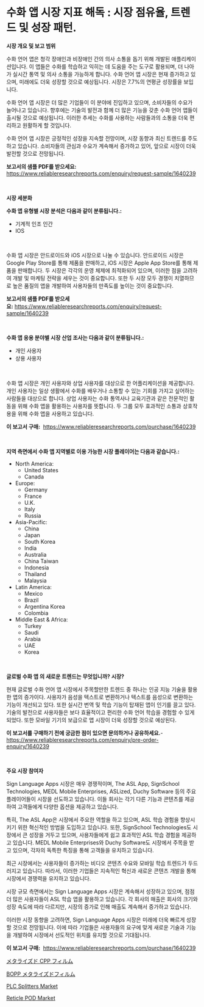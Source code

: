 <p><h1>수화 앱 시장 지표 해독 : 시장 점유율, 트렌드 및 성장 패턴.</h1></p><p><strong>시장 개요 및 보고 범위</strong></p>
<p><p>수화 언어 앱은 청각 장애인과 비장애인 간의 의사 소통을 돕기 위해 개발된 애플리케이션입니다. 이 앱들은 수화를 학습하고 익히는 데 도움을 주는 도구로 활용되며, 더 나아가 실시간 통역 및 의사 소통을 가능하게 합니다. 수화 언어 앱 시장은 현재 증가하고 있으며, 미래에도 더욱 성장할 것으로 예상됩니다. 시장은 7.7%의 연평균 성장률을 보입니다.</p><p>수화 언어 앱 시장은 더 많은 기업들이 이 분야에 진입하고 있으며, 소비자들의 수요가 늘어나고 있습니다. 향후에는 기술의 발전과 함께 더 많은 기능을 갖춘 수화 언어 앱들이 출시될 것으로 예상됩니다. 이러한 추세는 수화를 사용하는 사람들과의 소통을 더욱 편리하고 원활하게 할 것입니다.</p><p>수화 언어 앱 시장은 긍정적인 성장을 지속할 전망이며, 시장 동향과 최신 트렌드를 주도하고 있습니다. 소비자들의 관심과 수요가 계속해서 증가하고 있어, 앞으로 시장이 더욱 발전할 것으로 전망됩니다.</p></p>
<p><strong>보고서의 샘플 PDF를 받으세요:</strong> <a href="https://www.reliableresearchreports.com/enquiry/request-sample/1640239">https://www.reliableresearchreports.com/enquiry/request-sample/1640239</a></p>
<p>&nbsp;</p>
<p><strong>시장 세분화</strong></p>
<p><strong>수화 앱 유형별 시장 분석은 다음과 같이 분류됩니다.:</strong></p>
<p><ul><li>기계적 인조 인간</li><li>IOS</li></ul></p>
<p>&nbsp;</p>
<p><p>수화 앱 시장은 안드로이드와 iOS 시장으로 나눌 수 있습니다. 안드로이드 시장은 Google Play Store를 통해 제품을 판매하고, iOS 시장은 Apple App Store를 통해 제품을 판매합니다. 두 시장은 각각의 운영 체제에 최적화되어 있으며, 이러한 점을 고려하여 개발 및 마케팅 전략을 세우는 것이 중요합니다. 또한 두 시장 모두 경쟁이 치열하므로 높은 품질의 앱을 개발하여 사용자들의 만족도를 높이는 것이 중요합니다.</p></p>
<p><strong>보고서의 샘플 PDF를 받으세요:</strong>&nbsp;<a href="https://www.reliableresearchreports.com/enquiry/request-sample/1640239">https://www.reliableresearchreports.com/enquiry/request-sample/1640239</a></p>
<p>&nbsp;</p>
<p><strong> 수화 앱 응용 분야별 시장 산업 조사는 다음과 같이 분류됩니다.:</strong></p>
<p><ul><li>개인 사용자</li><li>상용 사용자</li></ul></p>
<p>&nbsp;</p>
<p><p>수화 앱 시장은 개인 사용자와 상업 사용자를 대상으로 한 어플리케이션을 제공합니다. 개인 사용자는 일상 생활에서 수화를 배우거나 소통할 수 있는 기회를 가지고 싶어하는 사람들을 대상으로 합니다. 상업 사용자는 수화 통역사나 교육기관과 같은 전문적인 활동을 위해 수화 앱을 활용하는 사용자를 뜻합니다. 두 그룹 모두 효과적인 소통과 상호작용을 위해 수화 앱을 사용하고 있습니다.</p></p>
<p><strong>이 보고서 구매:</strong>&nbsp; <a href="https://www.reliableresearchreports.com/purchase/1640239">https://www.reliableresearchreports.com/purchase/1640239</a></p>
<p>&nbsp;</p>
<p><strong>지역 측면에서 수화 앱 지역별로 이용 가능한 시장 플레이어는 다음과 같습니다.:</strong></p>
<p><ul>
    <li>
        North America:
        <ul>
            <li>United States</li>
            <li>Canada</li>
        </ul>
    </li>
    <li>
        Europe:
        <ul>
            <li>Germany</li>
            <li>France</li>
            <li>U.K.</li>
            <li>Italy</li>
            <li>Russia</li>
        </ul>
    </li>
    <li>
        Asia-Pacific:
        <ul>
            <li>China</li>
            <li>Japan</li>
            <li>South Korea</li>
            <li>India</li>
            <li>Australia</li>
            <li>China Taiwan</li>
            <li>Indonesia</li>
            <li>Thailand</li>
            <li>Malaysia</li>
        </ul>
    </li>
    <li>
        Latin America:
        <ul>
            <li>Mexico</li>
            <li>Brazil</li>
            <li>Argentina Korea</li>
            <li>Colombia</li>
        </ul>
    </li>
    <li>
        Middle East & Africa:
        <ul>
            <li>Turkey</li>
            <li>Saudi</li>
            <li>Arabia</li>
            <li>UAE</li>
            <li>Korea</li>
        </ul>
    </li>
    </ul></p>
<p>&nbsp;</p>
<p><strong>글로벌 수화 앱 의 새로운 트렌드는 무엇입니까? 시장?</strong></p>
<p><p>현재 글로벌 수화 언어 앱 시장에서 주목할만한 트렌드 중 하나는 인공 지능 기술을 활용한 앱의 증가이다. 사용자가 음성을 텍스트로 변환하거나 텍스트를 음성으로 변환하는 기능이 개선되고 있다. 또한 실시간 번역 및 학습 기능이 탑재된 앱이 인기를 끌고 있다. 기술의 발전으로 사용자들은 보다 효율적이고 편리한 수화 언어 학습을 경험할 수 있게 되었다. 또한 모바일 기기의 보급으로 앱 시장이 더욱 성장할 것으로 예상된다.</p></p>
<p><strong>이 보고서를 구매하기 전에 궁금한 점이 있으면 문의하거나 공유하세요.</strong>- <a href="https://www.reliableresearchreports.com/enquiry/pre-order-enquiry/1640239">https://www.reliableresearchreports.com/enquiry/pre-order-enquiry/1640239</a></p>
<p>&nbsp;</p>
<p><strong>주요 시장 참여자</strong></p>
<p><p>Sign Language Apps 시장은 매우 경쟁적이며, The ASL App, SignSchool Technologies, MEDL Mobile Enterprises, ASLized, Duchy Software 등의 주요 플레이어들이 시장을 선도하고 있습니다. 이들 회사는 각기 다른 기능과 콘텐츠를 제공하여 고객들에게 다양한 옵션을 제공하고 있습니다.</p><p>특히, The ASL App은 시장에서 주요한 역할을 하고 있으며, ASL 학습 경험을 향상시키기 위한 혁신적인 방법을 도입하고 있습니다. 또한, SignSchool Technologies도 시장에서 큰 성장을 거두고 있으며, 사용자들에게 쉽고 효과적인 ASL 학습 경험을 제공하고 있습니다. MEDL Mobile Enterprises와 Duchy Software도 시장에서 주목을 받고 있으며, 각자의 독특한 특징을 통해 고객들을 유치하고 있습니다.</p><p>최근 시장에서는 사용자들이 증가하는 비디오 콘텐츠 수요와 모바일 학습 트렌드가 두드러지고 있습니다. 따라서, 이러한 기업들은 지속적인 혁신과 새로운 콘텐츠 개발을 통해 시장에서 경쟁력을 유지하고 있습니다.</p><p>시장 규모 측면에서는 Sign Language Apps 시장은 계속해서 성장하고 있으며, 점점 더 많은 사용자들이 ASL 학습 앱을 활용하고 있습니다. 각 회사의 매출은 회사의 크기와 성장 속도에 따라 다르지만, 시장의 증가로 인해 매출도 계속해서 증가하고 있습니다.</p><p>이러한 시장 동향을 고려하면, Sign Language Apps 시장은 미래에 더욱 빠르게 성장할 것으로 전망됩니다. 이에 따라 기업들은 사용자들의 요구에 맞게 새로운 기술과 기능을 개발하여 시장에서 선도적인 위치를 유지할 것으로 기대됩니다.</p></p>
<p><strong>이 보고서 구매:</strong>&nbsp;&nbsp;<a href="https://www.reliableresearchreports.com/purchase/1640239">https://www.reliableresearchreports.com/purchase/1640239</a></p>
<p><p><a href="https://github.com/marbadji/Market-Research-Report-List-1/blob/main/684207010376.md">メタライズド CPP フィルム</a></p><p><a href="https://github.com/KaydenJohns1964/Market-Research-Report-List-1/blob/main/482496010377.md">BOPP メタライズドフィルム</a></p><p><a href="https://github.com/WillieWoodard/Market-Research-Report-List-4/blob/main/plc-splitters-market.md">PLC Splitters Market</a></p><p><a href="https://github.com/marloy8/Market-Research-Report-List-3/blob/main/reticle-pod-market.md">Reticle POD Market</a></p></p>
